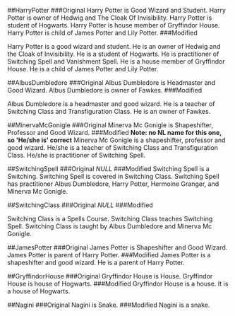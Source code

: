 ##HarryPotter
###Original
Harry Potter is Good Wizard and Student. Harry Potter is owner of Hedwig and The Cloak Of Invisibility. Harry Potter is student of Hogwarts. Harry Potter is house member of Gryffindor House. Harry Potter is child of James Potter and Lily Potter.
###Modified

Harry Potter is a good wizard and student. He is an owner of Hedwig and the Cloak of Invisibility. He is a student of Hogwarts. He is practitioner of Switching Spell and Vanishment Spell. He is a house member of Gryffindor House. He is a child of James Potter and Lily Potter.

##AlbusDumbledore 
###Original
Albus Dumbledore is Headmaster and Good Wizard. Albus Dumbledore is owner of Fawkes.
###Modified

Albus Dumbledore is a headmaster and good wizard. He is a teacher of Switching Class and Transfiguration Class. He is an owner of Fawkes.


##MinervaMcGonigle 
###Original
Minerva Mc Gonigle is Shapeshifter, Professor and Good Wizard.
###Modified
**Note: no NL name for this one, so 'He/she is' correct**
Minerva Mc Gonigle is a shapeshifter, professor and good wizard. He/she is a teacher of Switching Class and Transfiguration Class. He/she is practitioner of Switching Spell.


##SwitchingSpell
###Original
*NULL*
###Modified
Switching Spell is a Switching. Switching Spell is covered in Switching Class. Switching Spell has practitioner Albus Dumbledore, Harry Potter, Hermoine Granger, and Minerva Mc Gonigle.


##SwitchingClass
###Original
*NULL*
###Modified

Switching Class is a Spells Course. Switching Class teaches Switching Spell. Switching Class is taught by Albus Dumbledore and Minerva Mc Gonigle.


##JamesPotter
###Original
James Potter is Shapeshifter and Good Wizard. James Potter is parent of Harry Potter.
###Modified
James Potter is a shapeshifter and good wizard. He is a parent of Harry Potter.

##GryffindorHouse 
###Original
Gryffindor House is House. Gryffindor House is house of Hogwarts.###Modified
Gryffindor House is a house. It is a house of Hogwarts.

##Nagini 
###Original
Nagini is Snake.###Modified
Nagini is a snake.